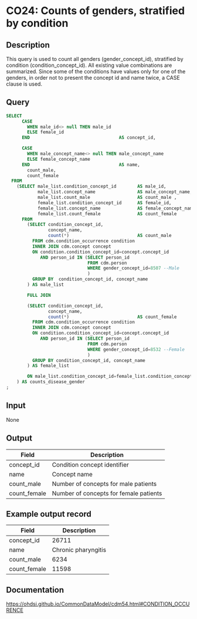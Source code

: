<!---
Group:condition occurrence
Name:CO24 Counts of genders, stratified by condition
Author: Alberto Labarga
CDM Version: 5.4
-->

# CO24: Counts of genders, stratified by condition

## Description
This query is used to count all genders (gender_concept_id), stratified by condition (condition_concept_id). All existing value combinations are summarized. Since some of the conditions have values only for one of the genders, in order not to present the concept id and name twice, a CASE clause is used.

## Query
```sql
SELECT
      CASE
        WHEN male_id<> null THEN male_id
        ELSE female_id
      END                                  AS concept_id,

      CASE
        WHEN male_concept_name<> null THEN male_concept_name
        ELSE female_concept_name
      END                                  AS name,
        count_male,
        count_female
  FROM
    (SELECT male_list.condition_concept_id        AS male_id,
            male_list.concept_name                AS male_concept_name,
            male_list.count_male                  AS count_male ,
            female_list.condition_concept_id      AS female_id,
            female_list.concept_name              AS female_concept_name,
            female_list.count_female              AS count_female
      FROM
        (SELECT condition_concept_id,
                concept_name,
                count(*)                          AS count_male
          FROM cdm.condition_occurrence condition
          INNER JOIN cdm.concept concept
          ON condition.condition_concept_id=concept.concept_id
             AND person_id IN (SELECT person_id
                               FROM cdm.person
                               WHERE gender_concept_id=8507 --Male
                               )
          GROUP BY  condition_concept_id, concept_name
        ) AS male_list

        FULL JOIN

        (SELECT condition_concept_id,
                concept_name,
                count(*)                          AS count_female
          FROM cdm.condition_occurrence condition
          INNER JOIN cdm.concept concept
          ON condition.condition_concept_id=concept.concept_id
             AND person_id IN (SELECT person_id
                               FROM cdm.person
                               WHERE gender_concept_id=8532 --Female
                               )
          GROUP BY condition_concept_id, concept_name
        ) AS female_list

        ON male_list.condition_concept_id=female_list.condition_concept_id
    ) AS counts_disease_gender
;
```

## Input

None

## Output

| Field |  Description |
| --- | --- |
| concept_id | Condition concept identifier |
| name | Concept name |
| count_male | Number of concepts for male patients |
| count_female | Number of concepts for female patients |

## Example output record

|  Field |  Description |
| --- | --- |
| concept_id | 26711 |
| name | Chronic pharyngitis |
| count_male | 6234 |
| count_female | 11598 |


## Documentation
https://ohdsi.github.io/CommonDataModel/cdm54.html#CONDITION_OCCURENCE
